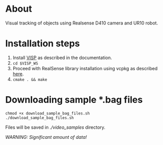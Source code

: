 # About

Visual tracking of objects using Realsense D410 camera and UR10 robot.

# Installation steps

1. Install [VISP](https://visp-doc.inria.fr/doxygen/visp-daily/tutorial-install-ubuntu.html) as described in the documentation.
2. ```cd $VISP_WS```
3. Proceed with RealSense library installation using vcpkg as described [here](https://github.com/IntelRealSense/librealsense).
4. ```cmake . && make```


# Downloading sample *.bag files

```
chmod +x download_sample_bag_files.sh
./download_sample_bag_files.sh
```
Files will be saved in _./video_samples_ directory. 

*WARNING: Significant amount of data!*

